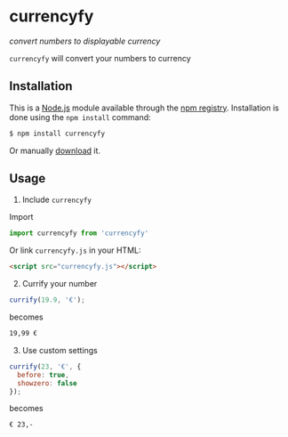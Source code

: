 # currencyfy

_convert numbers to displayable currency_

`currencyfy` will convert your numbers to currency

## Installation

This is a [Node.js](https://nodejs.org) module available through the [npm registry](https://www.npmjs.com/). Installation is done using the `npm install` command:

```bash
$ npm install currencyfy
```

Or manually [download]() it.

## Usage

1. Include `currencyfy`

Import

```javascript
import currencyfy from 'currencyfy'
```

Or link `currencyfy.js` in your HTML:

```html
<script src="currencyfy.js"></script>
```

2. Currify your number

```javascript
currify(19.9, '€');
```

becomes

```bash
19,99 €
```

3. Use custom settings
```javascript
currify(23, '€', {
  before: true,
  showzero: false
});
```

becomes

```bash
€ 23,-
```
